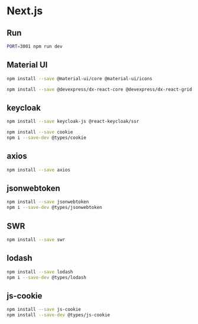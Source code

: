 # Next.js

## Run

```bash
PORT=3001 npm run dev
```

## Material UI

```bash
npm install --save @material-ui/core @material-ui/icons

npm install --save @devexpress/dx-react-core @devexpress/dx-react-grid @devexpress/dx-react-grid-material-ui
```

## keycloak

```bash
npm install --save keycloak-js @react-keycloak/ssr

npm install --save cookie
npm i --save-dev @types/cookie
```

## axios

```bash
npm install --save axios
```

## jsonwebtoken

```bash
npm install --save jsonwebtoken
npm i --save-dev @types/jsonwebtoken
```

## SWR

```bash
npm install --save swr
```

## lodash

```bash
npm install --save lodash
npm i --save-dev @types/lodash
```

## js-cookie

```bash
npm install --save js-cookie
npm install --save-dev @types/js-cookie
```
